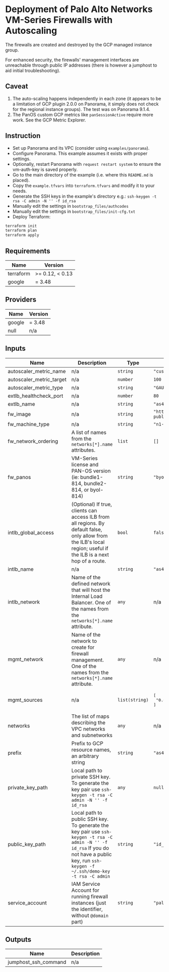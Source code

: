 # Deployment of Palo Alto Networks VM-Series Firewalls with Autoscaling

The firewalls are created and destroyed by the GCP managed instance group.

For enhanced security, the firewalls' management interfaces are unreachable through public IP addresses (there is however a jumphost to aid initial troubleshooting).

## Caveat

1. The auto-scaling happens independently in each zone (it appears to be a limitation of GCP plugin 2.0.0 on Panorama, it simply does not check for the regional instance groups). The test was on Panorama 9.1.4.
2. The PanOS custom GCP metrics like `panSessionActive` require more work. See the GCP Metric Explorer.

## Instruction

- Set up Panorama and its VPC (consider using `examples/panorama`).
- Configure Panorama. This example assumes it exists with proper settings.
- Optionally, restart Panorama with `request restart system` to ensure the vm-auth-key is saved properly.
- Go to the main directory of the example (i.e. where this `README.md` is placed).
- Copy the `example.tfvars` into `terraform.tfvars` and modify it to your needs.
- Generate the SSH keys in the example's directory e.g.: `ssh-keygen -t rsa -C admin -N '' -f id_rsa`
- Manually edit the settings in `bootstrap_files/authcodes`
- Manually edit the settings in `bootstrap_files/init-cfg.txt`
- Deploy Terraform:

```sh
terraform init
terraform plan
terraform apply
```

<!-- BEGINNING OF PRE-COMMIT-TERRAFORM DOCS HOOK -->
## Requirements

| Name | Version |
|------|---------|
| terraform | >= 0.12, < 0.13 |
| google | = 3.48 |

## Providers

| Name | Version |
|------|---------|
| google | = 3.48 |
| null | n/a |

## Inputs

| Name | Description | Type | Default | Required |
|------|-------------|------|---------|:--------:|
| autoscaler\_metric\_name | n/a | `string` | `"custom.googleapis.com/VMSeries/panSessionActive"` | no |
| autoscaler\_metric\_target | n/a | `number` | `100` | no |
| autoscaler\_metric\_type | n/a | `string` | `"GAUGE"` | no |
| extlb\_healthcheck\_port | n/a | `number` | `80` | no |
| extlb\_name | n/a | `string` | `"as4-fw-extlb"` | no |
| fw\_image | n/a | `string` | `"https://www.googleapis.com/compute/v1/projects/paloaltonetworksgcp-public/global/images/vmseries"` | no |
| fw\_machine\_type | n/a | `string` | `"n1-standard-4"` | no |
| fw\_network\_ordering | A list of names from the `networks[*].name` attributes. | `list` | `[]` | no |
| fw\_panos | VM-Series license and PAN-OS version (ie: bundle1-814, bundle2-814, or byol-814) | `string` | `"byol-912"` | no |
| intlb\_global\_access | (Optional) If true, clients can access ILB from all regions. By default false, only allow from the ILB's local region; useful if the ILB is a next hop of a route. | `bool` | `false` | no |
| intlb\_name | n/a | `string` | `"as4-fw-intlb"` | no |
| intlb\_network | Name of the defined network that will host the Internal Load Balancer. One of the names from the `networks[*].name` attribute. | `any` | n/a | yes |
| mgmt\_network | Name of the network to create for firewall management. One of the names from the `networks[*].name` attribute. | `any` | n/a | yes |
| mgmt\_sources | n/a | `list(string)` | <pre>[<br>  "0.0.0.0/0"<br>]</pre> | no |
| networks | The list of maps describing the VPC networks and subnetworks | `any` | n/a | yes |
| prefix | Prefix to GCP resource names, an arbitrary string | `string` | `"as4"` | no |
| private\_key\_path | Local path to private SSH key. To generate the key pair use `ssh-keygen -t rsa -C admin -N '' -f id_rsa` | `any` | `null` | no |
| public\_key\_path | Local path to public SSH key. To generate the key pair use `ssh-keygen -t rsa -C admin -N '' -f id_rsa`  If you do not have a public key, run `ssh-keygen -f ~/.ssh/demo-key -t rsa -C admin` | `string` | `"id_rsa.pub"` | no |
| service\_account | IAM Service Account for running firewall instances (just the identifier, without `@domain` part) | `string` | `"paloaltonetworks-fw"` | no |

## Outputs

| Name | Description |
|------|-------------|
| jumphost\_ssh\_command | n/a |

<!-- END OF PRE-COMMIT-TERRAFORM DOCS HOOK -->
